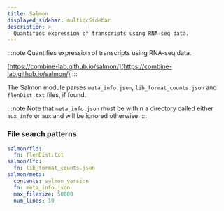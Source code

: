 ```yaml
---
title: Salmon
displayed_sidebar: multiqcSidebar
description: >
  Quantifies expression of transcripts using RNA-seq data.
---
```


<!--
~~~~~ DO NOT EDIT ~~~~~
This file is autogenerated from the MultiQC module python docstring.
Do not edit the markdown, it will be overwritten.

File path for the source of this content: multiqc/modules/salmon/salmon.py
~~~~~~~~~~~~~~~~~~~~~~~
-->

:::note
Quantifies expression of transcripts using RNA-seq data.

[https://combine-lab.github.io/salmon/](https://combine-lab.github.io/salmon/)
:::

The Salmon module parses `meta_info.json`, `lib_format_counts.json` and `flenDist.txt` files, if found.

:::note
Note that `meta_info.json` must be within a directory called either `aux_info` or `aux` and will be ignored
otherwise.
:::

### File search patterns

```yaml
salmon/fld:
  fn: flenDist.txt
salmon/lfc:
  fn: lib_format_counts.json
salmon/meta:
  contents: salmon_version
  fn: meta_info.json
  max_filesize: 50000
  num_lines: 10
```

